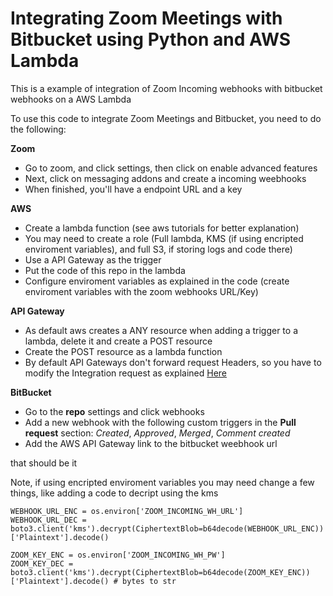 
# Integrating Zoom Meetings with Bitbucket using Python and AWS Lambda
This is a example of integration of Zoom Incoming webhooks with bitbucket webhooks on a AWS Lambda

To use this code to integrate Zoom Meetings and Bitbucket, you need to do the following:

**Zoom**
 - Go to zoom, and click settings, then click on enable advanced features
 - Next, click on messaging addons and create a incoming weebhooks
 - When finished, you'll have a endpoint URL and a key
 
**AWS**
 - Create a lambda function (see aws tutorials for better explanation)
 - You may need to create a role (Full lambda, KMS (if using encripted enviroment variables), and full S3, if storing logs and code there)
 - Use a API Gateway as the trigger
 - Put the code of this repo in the lambda
 - Configure enviroment variables as explained in the code (create enviroment variables with the zoom webhooks URL/Key)

**API Gateway**
 - As default aws creates a ANY resource when adding a trigger to a lambda, delete it and create a POST resource
 - Create the POST resource as a lambda function
 - By default API Gateways don't forward request Headers, so you have to modify the Integration request as explained [Here](https://aws.amazon.com/premiumsupport/knowledge-center/custom-headers-api-gateway-lambda/) 

**BitBucket**
- Go to the **repo** settings and click webhooks
- Add a new webhook with the following custom triggers in the **Pull request** section: *Created*, *Approved*, *Merged*, *Comment created*
- Add the AWS API Gateway link  to the bitbucket weebhook url

that should be it


Note, if using encripted enviroment variables you may need change a few things, like adding a code to decript using the kms


    WEBHOOK_URL_ENC = os.environ['ZOOM_INCOMING_WH_URL']
    WEBHOOK_URL_DEC = boto3.client('kms').decrypt(CiphertextBlob=b64decode(WEBHOOK_URL_ENC))['Plaintext'].decode()
    
    ZOOM_KEY_ENC = os.environ['ZOOM_INCOMING_WH_PW']
    ZOOM_KEY_DEC = boto3.client('kms').decrypt(CiphertextBlob=b64decode(ZOOM_KEY_ENC))['Plaintext'].decode() # bytes to str

